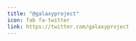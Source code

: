 ```yaml
---
title: "@galaxyproject"
icon: fab fa-twitter
link: https://twitter.com/galaxyproject
---
```


<a class="twitter-timeline" href="https://twitter.com/galaxyproject" data-dnt="true" height="400" data-chrome="noheader nofooter noscrollbar noborders transparent" data-widget-id="384667676347363329" aria-label="GalaxyProject Twitter"></a>


